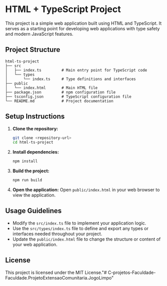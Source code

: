 # HTML + TypeScript Project

This project is a simple web application built using HTML and TypeScript. It serves as a starting point for developing web applications with type safety and modern JavaScript features.

## Project Structure

```
html-ts-project
├── src
│   ├── index.ts         # Main entry point for TypeScript code
│   └── types
│       └── index.ts     # Type definitions and interfaces
├── public
│   └── index.html       # Main HTML file
├── package.json         # npm configuration file
├── tsconfig.json        # TypeScript configuration file
└── README.md            # Project documentation
```

## Setup Instructions

1. **Clone the repository:**
   ```bash
   git clone <repository-url>
   cd html-ts-project
   ```

2. **Install dependencies:**
   ```bash
   npm install
   ```

3. **Build the project:**
   ```bash
   npm run build
   ```

4. **Open the application:**
   Open `public/index.html` in your web browser to view the application.

## Usage Guidelines

- Modify the `src/index.ts` file to implement your application logic.
- Use the `src/types/index.ts` file to define and export any types or interfaces needed throughout your project.
- Update the `public/index.html` file to change the structure or content of your web application.

## License

This project is licensed under the MIT License."# C-projetos-Faculdade-Faculdade.ProjetoExtensaoComunitaria.JogoLimpo" 
